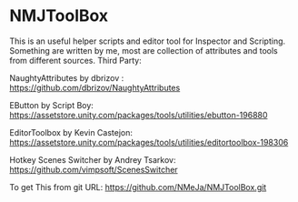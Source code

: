 # NMJToolBox
This is an useful helper scripts and editor tool for Inspector and Scripting.
Something are written by me, most are collection of attributes and tools from different sources.
Third Party:

NaughtyAttributes by dbrizov : https://github.com/dbrizov/NaughtyAttributes

EButton by Script Boy: https://assetstore.unity.com/packages/tools/utilities/ebutton-196880

EditorToolbox by Kevin Castejon: https://assetstore.unity.com/packages/tools/utilities/editortoolbox-198306

Hotkey Scenes Switcher by Andrey Tsarkov: https://github.com/vimpsoft/ScenesSwitcher 

To get This from git URL: https://github.com/NMeJa/NMJToolBox.git
